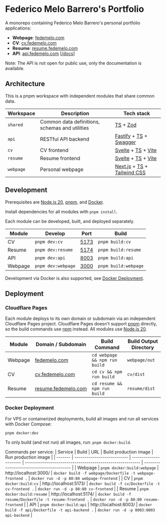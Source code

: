 # Federico Melo Barrero's Portfolio

A monorepo containing Federico Melo Barrero's personal portfolio applications:

- **Webpage**: [fedemelo.com](https://fedemelo.com)
- **CV**: [cv.fedemelo.com](https://cv.fedemelo.com)
- **Resume**: [resume.fedemelo.com](https://resume.fedemelo.com)
- **API**: [api.fedemelo.com](https://api.fedemelo.com) [[/docs](https://api.fedemelo.com/docs)]

Note: The API is not open for public use, only the documentation is available.

## Architecture

This is a pnpm workspace with independent modules that share common data.

| Workspace | Description                                    | Tech stack                                                                                                        |
| --------- | ---------------------------------------------- | ----------------------------------------------------------------------------------------------------------------- |
| `shared`  | Common data definitions, schemas and utilities | [TS](https://www.typescriptlang.org/) + [Zod](https://zod.dev/)                                                   |
| `api`     | RESTful API backend                            | [Fastify](https://www.fastify.io/) + [TS](https://www.typescriptlang.org/) + [Swagger](https://swagger.io/)       |
| `cv`      | CV frontend                                    | [Svelte](https://svelte.dev/) + [TS](https://www.typescriptlang.org/) + [Vite](https://vitejs.dev/)               |
| `resume`  | Resume frontend                                | [Svelte](https://svelte.dev/) + [TS](https://www.typescriptlang.org/) + [Vite](https://vitejs.dev/)               |
| `webpage` | Personal webpage                               | [Next.js](https://nextjs.org/) + [TS](https://www.typescriptlang.org/) + [Tailwind CSS](https://tailwindcss.com/) |

## Development

Prerequisites are [Node.js 20](https://nodejs.org/), [pnpm](https://pnpm.io/), and [Docker](https://docker.com/).

Install dependencies for all modules with `pnpm install`.

Each module can be developed, built, and deployed separately. 

| Module  | Develop            | Port                          | Build                |
| ------- | ------------------ | ----------------------------- | -------------------- |
| CV      | `pnpm dev:cv`      | [5173](http://localhost:5173) | `pnpm build:cv`      |
| Resume  | `pnpm dev:resume`  | [5174](http://localhost:5174) | `pnpm build:resume`  |
| API     | `pnpm dev:api`     | [8003](http://localhost:8003) | `pnpm build:api`     |
| Webpage | `pnpm dev:webpage` | [3000](http://localhost:3000) | `pnpm build:webpage` |

Development via Docker is also supported, see [Docker Deployment](#docker-deployment).

[//]: # (TODO: Add test commands)

## Deployment

### Cloudflare Pages

Each module deploys to its own domain or subdomain via an independent Cloudflare Pages project. Cloudflare Pages doesn't support [pnpm](https://pnpm.io/) directly, so the build commands use [npm](https://www.npmjs.com/) instead. All modules use [Node.js 20](https://nodejs.org/).

| Module  | Domain / Subdomain                                 | Build Command                 | Build Output Directory |
| ------- | -------------------------------------------------- | ----------------------------- | ---------------------- |
| Webpage | [fedemelo.com](https://fedemelo.com)               | `cd webpage && npm run build` | `webpage/out`          |
| CV      | [cv.fedemelo.com](https://cv.fedemelo.com)         | `cd cv && npm run build`      | `cv/dist`              |
| Resume  | [resume.fedemelo.com](https://resume.fedemelo.com) | `cd resume && npm run build`  | `resume/dist`          |

### Docker Deployment

For VPS or containerized deployments, build all images and run all services with Docker Compose:
```bash
pnpm docker:dev
```

To only build (and not run) all images, run: `pnpm docker:build`.

Commands per service:
| Service | Build                       | URL                    | Build production image                                     | Run production image                      |
| ------- | --------------------------- | ---------------------- | ---------------------------------------------------------- | ----------------------------------------- |
| Webpage | `pnpm docker:build:webpage` | http://localhost:3000/ | `docker build -f webpage/Dockerfile -t webpage-frontend .` | `docker run -d -p 80:80 webpage-frontend` |
| CV      | `pnpm docker:build:cv`      | http://localhost:5173/ | `docker build -f cv/Dockerfile -t cv-frontend .`           | `docker run -d -p 80:80 cv-frontend`      |
| Resume  | `pnpm docker:build:resume`  | http://localhost:5174/ | `docker build -f resume/Dockerfile -t resume-frontend .`   | `docker run -d -p 80:80 resume-frontend`  |
| API     | `pnpm docker:build:api`     | http://localhost:8003/ | `docker build -f api/Dockerfile -t api-backend .`          | `docker run -d -p 8003:8003 api-backend`  |